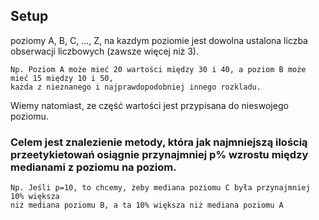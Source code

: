 ## Setup 
poziomy A, B, C, …, Z, na kazdym poziomie jest dowolna ustalona liczba obserwacji liczbowych (zawsze więcej niż 3). 
```
Np. Poziom A może mieć 20 wartości między 30 i 40, a poziom B może mieć 15 między 10 i 50,
każda z nieznanego i najprawdopodobniej innego rozkladu.

```
Wiemy natomiast, ze część wartości jest przypisana do nieswojego poziomu. 
### Celem jest znalezienie metody, która jak najmniejszą ilością przeetykietowań osiągnie przynajmniej p% wzrostu między medianami z poziomu na poziom. 
```
Np. Jeśli p=10, to chcemy, żeby mediana poziomu C była przynajmniej 10% większa
niż mediana poziomu B, a ta 10% większa niż mediana poziomu A

```
